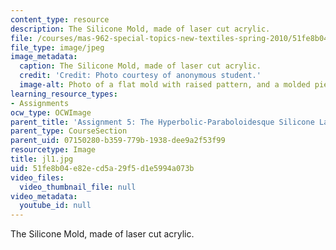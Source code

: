```yaml
---
content_type: resource
description: The Silicone Mold, made of laser cut acrylic.
file: /courses/mas-962-special-topics-new-textiles-spring-2010/51fe8b04e82ecd5a29f5d1e5994a073b_jl1.jpg
file_type: image/jpeg
image_metadata:
  caption: The Silicone Mold, made of laser cut acrylic.
  credit: 'Credit: Photo courtesy of anonymous student.'
  image-alt: Photo of a flat mold with raised pattern, and a molded piece of silicone.
learning_resource_types:
- Assignments
ocw_type: OCWImage
parent_title: 'Assignment 5: The Hyperbolic-Paraboloidesque Silicone Lamp'
parent_type: CourseSection
parent_uid: 07150280-b359-779b-1938-dee9a2f53f99
resourcetype: Image
title: jl1.jpg
uid: 51fe8b04-e82e-cd5a-29f5-d1e5994a073b
video_files:
  video_thumbnail_file: null
video_metadata:
  youtube_id: null
---
```

The Silicone Mold, made of laser cut acrylic.

